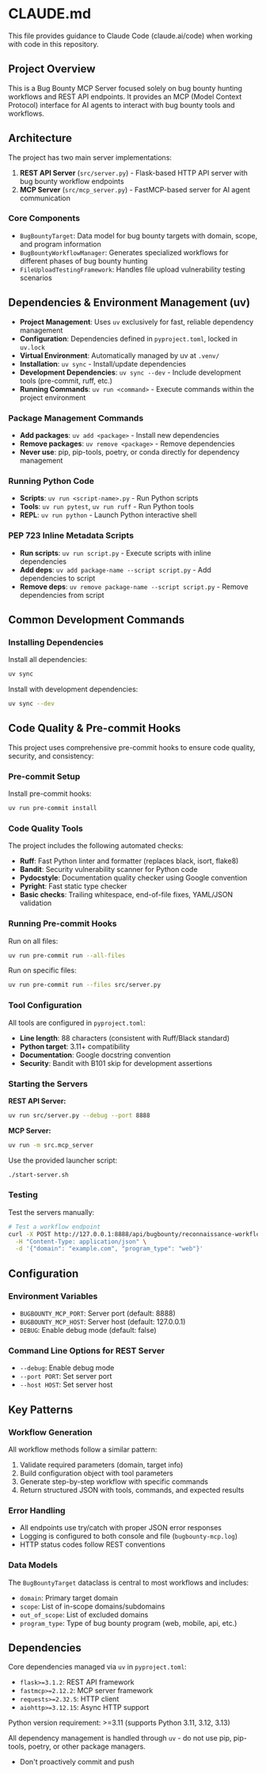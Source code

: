 # CLAUDE.md

This file provides guidance to Claude Code (claude.ai/code) when working with code in this repository.

## Project Overview

This is a Bug Bounty MCP Server focused solely on bug bounty hunting workflows and REST API endpoints. It provides an MCP (Model Context Protocol) interface for AI agents to interact with bug bounty tools and workflows.

## Architecture

The project has two main server implementations:

1. **REST API Server** (`src/server.py`) - Flask-based HTTP API server with bug bounty workflow endpoints
2. **MCP Server** (`src/mcp_server.py`) - FastMCP-based server for AI agent communication

### Core Components

- `BugBountyTarget`: Data model for bug bounty targets with domain, scope, and program information
- `BugBountyWorkflowManager`: Generates specialized workflows for different phases of bug bounty hunting
- `FileUploadTestingFramework`: Handles file upload vulnerability testing scenarios


## Dependencies & Environment Management (uv)
- **Project Management**: Uses `uv` exclusively for fast, reliable dependency management
- **Configuration**: Dependencies defined in `pyproject.toml`, locked in `uv.lock`
- **Virtual Environment**: Automatically managed by uv at `.venv/`
- **Installation**: `uv sync` - Install/update dependencies
- **Development Dependencies**: `uv sync --dev` - Include development tools (pre-commit, ruff, etc.)
- **Running Commands**: `uv run <command>` - Execute commands within the project environment

### Package Management Commands
- **Add packages**: `uv add <package>` - Install new dependencies
- **Remove packages**: `uv remove <package>` - Remove dependencies
- **Never use**: pip, pip-tools, poetry, or conda directly for dependency management

### Running Python Code
- **Scripts**: `uv run <script-name>.py` - Run Python scripts
- **Tools**: `uv run pytest`, `uv run ruff` - Run Python tools
- **REPL**: `uv run python` - Launch Python interactive shell

### PEP 723 Inline Metadata Scripts
- **Run scripts**: `uv run script.py` - Execute scripts with inline dependencies
- **Add deps**: `uv add package-name --script script.py` - Add dependencies to script
- **Remove deps**: `uv remove package-name --script script.py` - Remove dependencies from script

## Common Development Commands

### Installing Dependencies

Install all dependencies:
```bash
uv sync
```

Install with development dependencies:
```bash
uv sync --dev
```

## Code Quality & Pre-commit Hooks

This project uses comprehensive pre-commit hooks to ensure code quality, security, and consistency:

### Pre-commit Setup

Install pre-commit hooks:
```bash
uv run pre-commit install
```

### Code Quality Tools

The project includes the following automated checks:

- **Ruff**: Fast Python linter and formatter (replaces black, isort, flake8)
- **Bandit**: Security vulnerability scanner for Python code
- **Pydocstyle**: Documentation quality checker using Google convention
- **Pyright**: Fast static type checker
- **Basic checks**: Trailing whitespace, end-of-file fixes, YAML/JSON validation

### Running Pre-commit Hooks

Run on all files:
```bash
uv run pre-commit run --all-files
```

Run on specific files:
```bash
uv run pre-commit run --files src/server.py
```

### Tool Configuration

All tools are configured in `pyproject.toml`:
- **Line length**: 88 characters (consistent with Ruff/Black standard)
- **Python target**: 3.11+ compatibility
- **Documentation**: Google docstring convention
- **Security**: Bandit with B101 skip for development assertions

### Starting the Servers

**REST API Server:**
```bash
uv run src/server.py --debug --port 8888
```

**MCP Server:**
```bash
uv run -m src.mcp_server
```

Use the provided launcher script:
```bash
./start-server.sh
```

### Testing

Test the servers manually:
```bash
# Test a workflow endpoint
curl -X POST http://127.0.0.1:8888/api/bugbounty/reconnaissance-workflow \
  -H "Content-Type: application/json" \
  -d '{"domain": "example.com", "program_type": "web"}'
```

## Configuration

### Environment Variables
- `BUGBOUNTY_MCP_PORT`: Server port (default: 8888)
- `BUGBOUNTY_MCP_HOST`: Server host (default: 127.0.0.1)
- `DEBUG`: Enable debug mode (default: false)

### Command Line Options for REST Server
- `--debug`: Enable debug mode
- `--port PORT`: Set server port
- `--host HOST`: Set server host

## Key Patterns

### Workflow Generation
All workflow methods follow a similar pattern:
1. Validate required parameters (domain, target info)
2. Build configuration object with tool parameters
3. Generate step-by-step workflow with specific commands
4. Return structured JSON with tools, commands, and expected results

### Error Handling
- All endpoints use try/catch with proper JSON error responses
- Logging is configured to both console and file (`bugbounty-mcp.log`)
- HTTP status codes follow REST conventions

### Data Models
The `BugBountyTarget` dataclass is central to most workflows and includes:
- `domain`: Primary target domain
- `scope`: List of in-scope domains/subdomains
- `out_of_scope`: List of excluded domains
- `program_type`: Type of bug bounty program (web, mobile, api, etc.)

## Dependencies

Core dependencies managed via `uv` in `pyproject.toml`:
- `flask>=3.1.2`: REST API framework
- `fastmcp>=2.12.2`: MCP server framework
- `requests>=2.32.5`: HTTP client
- `aiohttp>=3.12.15`: Async HTTP support

Python version requirement: >=3.11 (supports Python 3.11, 3.12, 3.13)

All dependency management is handled through `uv` - do not use pip, pip-tools, poetry, or other package managers.
- Don't proactively commit and push
